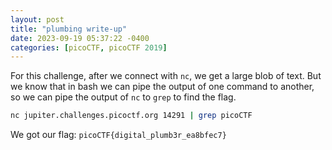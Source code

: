 ```yaml
---
layout: post
title: "plumbing write-up"
date: 2023-09-19 05:37:22 -0400
categories: [picoCTF, picoCTF 2019]
---
```


For this challenge, after we connect with `nc`, we get a large blob of text. But we know that in bash
we can pipe the output of one command to another, so we can pipe the output of `nc` to `grep` to find
the flag.

```bash
nc jupiter.challenges.picoctf.org 14291 | grep picoCTF
```

We got our flag: `picoCTF{digital_plumb3r_ea8bfec7}`
